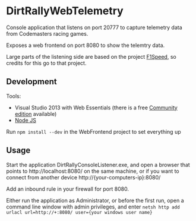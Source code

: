 DirtRallyWebTelemetry
=====================
Console application that listens on port 20777 to capture telemetry data from Codemasters racing games.

Exposes a web frontend on port 8080 to show the telemtry data.

Large parts of the listening side are based on the project [F1Speed](https://github.com/robgray/F1Speed), so credits for this go to that project.

Development
-----------

Tools:
* Visual Studio 2013 with Web Essentials (there is a free [Community edition](https://www.visualstudio.com/products/free-developer-offers-vs.aspx) available)
* [Node JS](https://nodejs.org/)

Run ```npm install --dev``` in the WebFrontend project to set everything up

Usage
-----

Start the application DirtRallyConsoleListener.exe, and open a browser that points to http://localhost:8080/ on the same machine,
or if you want to connect from another device http://{your-computers-ip}:8080/

Add an inbound rule in your firewall for port 8080.

Either run the application as Administrator, or before the first run,
open a command line window with admin privileges, and enter
```netsh http add urlacl url=http://+:8080/ user={your windows user name}```